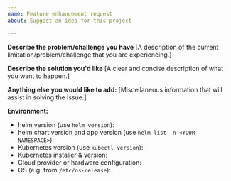```yaml
---
name: Feature enhancement request
about: Suggest an idea for this project

---
```


**Describe the problem/challenge you have**
[A description of the current limitation/problem/challenge that you are experiencing.]


**Describe the solution you'd like**
[A clear and concise description of what you want to happen.]


**Anything else you would like to add:**
[Miscellaneous information that will assist in solving the issue.]


**Environment:**

- helm version (use `helm version`): 
- helm chart version and app version (use `helm list -n <YOUR NAMESPACE>`):
- Kubernetes version (use `kubectl version`):
- Kubernetes installer & version:
- Cloud provider or hardware configuration:
- OS (e.g. from `/etc/os-release`):
